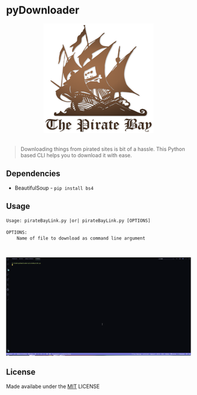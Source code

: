 # pyDownloader

<center>
    <img src = "images\\piratebay.png" height = 300px width = 300px>
</center>
<br>

> Downloading things from pirated sites is bit of a hassle. This Python based CLI helps you to download it with ease.

## Dependencies
- BeautifulSoup - `pip install bs4`

## Usage

```
Usage: pirateBayLink.py |or| pirateBayLink.py [OPTIONS]

OPTIONS:
    Name of file to download as command line argument
```
<br>

![demo.gif](images\demo.gif)

## License
Made availabe under the [MIT](LICENCE) LICENSE